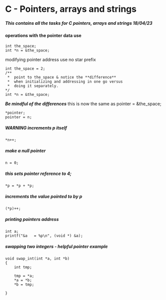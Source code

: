 # C - Pointers, arrays and strings

##### This contains all the tasks for C pointers, arrays and strings 18/04/23

#### operations with the pointer data use 
```
int the_space;
int *n = &the_space;
```
modifying pointer address use no star prefix

```
int the_space = 2;
/**
 *  point to the_space & notice the **difference** 
 *  when initializing and addressing in one go versus
 *  doing it separately.
*/
int *n = &the_space;
```
***Be mindful of the differences*** 
this is now the same as 
pointer = &the_space;

```
*pointer;
pointer = n;
```
##### ***WARNING*** increments p itself
```
*n++;
```

##### make a null pointer
```
n = 0;
```
##### this sets pointer reference to 4;
```
*p = *p + *p;
```
##### increments the value pointed to by p
```
(*p)++;
```
##### printing pointers address
```
int a;
printf("&a   = %p\n", (void *) &a);
```
##### swapping two integers - helpful pointer example

```
void swap_int(int *a, int *b)
{
	int tmp;
	
	tmp = *a;
	*a = *b;
	*b = tmp;
	
}
```